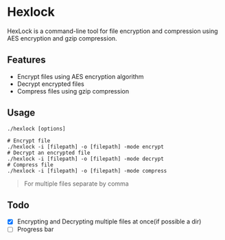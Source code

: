 # Hexlock

HexLock is a command-line tool for file encryption and
compression using AES encryption and gzip compression.

## Features

- Encrypt files using AES encryption algorithm
- Decrypt encrypted files
- Compress files using gzip compression

## Usage

`./hexlock [options]`

```
# Encrypt file
./hexlock -i [filepath] -o [filepath] -mode encrypt
# Decrypt an encrypted file
./hexlock -i [filepath] -o [filepath] -mode decrypt
# Compress file
./hexlock -i [filepath] -o [filepath] -mode compress

```

> For multiple files separate by comma

## Todo

- [x] Encrypting and Decrypting multiple files at once(if possible a dir)
- [ ] Progress bar
